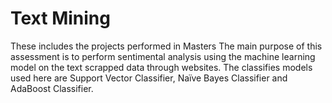 # Text Mining
These includes the projects performed in Masters
The main purpose of this assessment is to perform sentimental analysis using the machine learning model on the text scrapped data through websites. The classifies models used here are Support 
Vector Classifier, Naïve Bayes Classifier and AdaBoost Classifier. 
